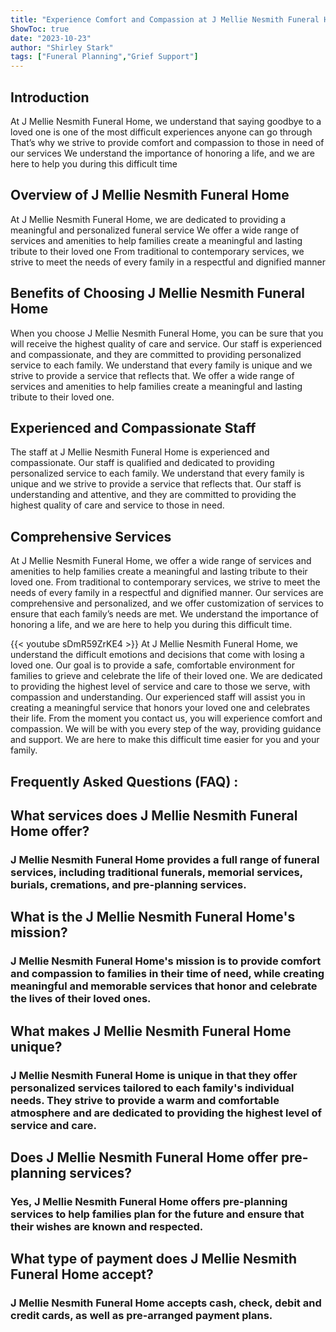 ```yaml
---
title: "Experience Comfort and Compassion at J Mellie Nesmith Funeral Home"
ShowToc: true 
date: "2023-10-23"
author: "Shirley Stark" 
tags: ["Funeral Planning","Grief Support"]
---
```

## Introduction
At J Mellie Nesmith Funeral Home, we understand that saying goodbye to a loved one is one of the most difficult experiences anyone can go through That’s why we strive to provide comfort and compassion to those in need of our services We understand the importance of honoring a life, and we are here to help you during this difficult time

## Overview of J Mellie Nesmith Funeral Home
At J Mellie Nesmith Funeral Home, we are dedicated to providing a meaningful and personalized funeral service We offer a wide range of services and amenities to help families create a meaningful and lasting tribute to their loved one From traditional to contemporary services, we strive to meet the needs of every family in a respectful and dignified manner

## Benefits of Choosing J Mellie Nesmith Funeral Home
When you choose J Mellie Nesmith Funeral Home, you can be sure that you will receive the highest quality of care and service. Our staff is experienced and compassionate, and they are committed to providing personalized service to each family. We understand that every family is unique and we strive to provide a service that reflects that. We offer a wide range of services and amenities to help families create a meaningful and lasting tribute to their loved one.

## Experienced and Compassionate Staff
The staff at J Mellie Nesmith Funeral Home is experienced and compassionate. Our staff is qualified and dedicated to providing personalized service to each family. We understand that every family is unique and we strive to provide a service that reflects that. Our staff is understanding and attentive, and they are committed to providing the highest quality of care and service to those in need.

## Comprehensive Services
At J Mellie Nesmith Funeral Home, we offer a wide range of services and amenities to help families create a meaningful and lasting tribute to their loved one. From traditional to contemporary services, we strive to meet the needs of every family in a respectful and dignified manner. Our services are comprehensive and personalized, and we offer customization of services to ensure that each family’s needs are met. We understand the importance of honoring a life, and we are here to help you during this difficult time.

{{< youtube sDmR59ZrKE4 >}} 
At J Mellie Nesmith Funeral Home, we understand the difficult emotions and decisions that come with losing a loved one. Our goal is to provide a safe, comfortable environment for families to grieve and celebrate the life of their loved one. We are dedicated to providing the highest level of service and care to those we serve, with compassion and understanding. Our experienced staff will assist you in creating a meaningful service that honors your loved one and celebrates their life. From the moment you contact us, you will experience comfort and compassion. We will be with you every step of the way, providing guidance and support. We are here to make this difficult time easier for you and your family.

## Frequently Asked Questions (FAQ) :
<h2>What services does J Mellie Nesmith Funeral Home offer?</h2> 

<h3>J Mellie Nesmith Funeral Home provides a full range of funeral services, including traditional funerals, memorial services, burials, cremations, and pre-planning services.</h3>

<h2>What is the J Mellie Nesmith Funeral Home's mission?</h2>

<h3>J Mellie Nesmith Funeral Home's mission is to provide comfort and compassion to families in their time of need, while creating meaningful and memorable services that honor and celebrate the lives of their loved ones.</h3>

<h2>What makes J Mellie Nesmith Funeral Home unique?</h2>

<h3>J Mellie Nesmith Funeral Home is unique in that they offer personalized services tailored to each family's individual needs. They strive to provide a warm and comfortable atmosphere and are dedicated to providing the highest level of service and care.</h3>

<h2>Does J Mellie Nesmith Funeral Home offer pre-planning services?</h2>

<h3>Yes, J Mellie Nesmith Funeral Home offers pre-planning services to help families plan for the future and ensure that their wishes are known and respected.</h3>

<h2>What type of payment does J Mellie Nesmith Funeral Home accept?</h2>

<h3>J Mellie Nesmith Funeral Home accepts cash, check, debit and credit cards, as well as pre-arranged payment plans.</h3>



